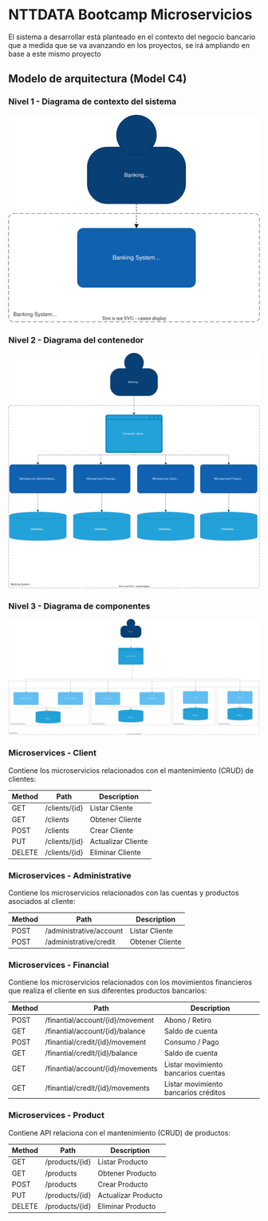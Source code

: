 
# NTTDATA Bootcamp Microservicios

El sistema a desarrollar está planteado en el contexto del negocio bancario que a medida que
se va avanzando en los proyectos, se irá ampliando en base a este mismo proyecto

## Modelo de arquitectura (Model C4)

### Nivel 1 - Diagrama de contexto del sistema

![Nivel 1 - Diagrama de contexto del sistema!](/img/modelc4_1.svg)

### Nivel 2 - Diagrama del contenedor

![Nivel 2 - Diagrama del contenedor!](/img/modelc4_2.svg)


### Nivel 3 - Diagrama de componentes

![Nivel 3 - Diagrama de componentes!](/img/modelc4_3.svg)


### Microservices - Client

Contiene los microservicios relacionados con el mantenimiento (CRUD) de clientes:

| Method | Path              | Description        |
|--------|-------------------|--------------------|
| GET    | /clients/{id}  | Listar Cliente     | 
| GET    | /clients | Obtener Cliente    | 
| POST   | /clients | Crear Cliente | 
| PUT    | /clients/{id}  | Actualizar Cliente | 
| DELETE | /clients/{id}  | Eliminar Cliente |

### Microservices - Administrative

Contiene los microservicios relacionados con las cuentas y productos asociados al cliente:

| Method | Path              | Description        |
|--------|-------------------|--------------------|
| POST    | /administrative/account | Listar Cliente     | 
| POST    | /administrative/credit | Obtener Cliente    | 

### Microservices - Financial

Contiene los microservicios relacionados con los movimientos financieros que realiza el cliente en sus diferentes productos bancarios:

| Method | Path              | Description                          |
|--------|-------------------|--------------------------------------|
| POST    | /finantial/account/{id}/movement| Abono / Retiro                       | 
| GET    | /finantial/account/{id}/balance | Saldo de cuenta                      | 
| POST   | /finantial/credit/{id}/movement | Consumo / Pago                       | 
| GET    | /finantial/credit/{id}/balance  | Saldo de cuenta                      |
| GET   | /finantial/account/{id}/movements | Listar movimiento bancarios cuentas  | 
| GET    | /finantial/credit/{id}/movements | Listar movimiento bancarios créditos |

### Microservices - Product

Contiene API relaciona con el mantenimiento (CRUD) de productos:

| Method | Path           | Description         |
|--------|----------------|---------------------|
| GET    | /products/{id} | Listar Producto      | 
| GET    | /products       | Obtener Producto     | 
| POST   | /products       | Crear Producto       | 
| PUT    | /products/{id}  | Actualizar Producto | 
| DELETE | /products/{id}  | Eliminar Producto    |



